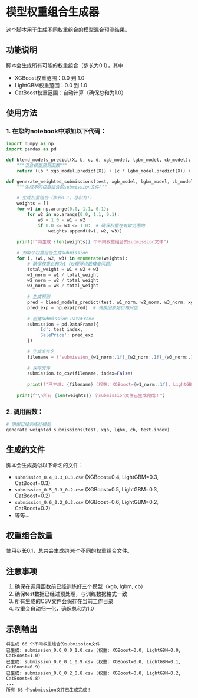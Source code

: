 # 模型权重组合生成器

这个脚本用于生成不同权重组合的模型混合预测结果。

## 功能说明

脚本会生成所有可能的权重组合（步长为0.1），其中：
- XGBoost权重范围：0.0 到 1.0
- LightGBM权重范围：0.0 到 1.0  
- CatBoost权重范围：自动计算（确保总和为1.0）

## 使用方法

### 1. 在您的notebook中添加以下代码：

```python
import numpy as np
import pandas as pd

def blend_models_predict(X, b, c, d, xgb_model, lgbm_model, cb_model):
    """混合模型预测函数"""
    return ((b * xgb_model.predict(X)) + (c * lgbm_model.predict(X)) + (d * cb_model.predict(X)))

def generate_weighted_submissions(test, xgb_model, lgbm_model, cb_model, test_index):
    """生成不同权重组合的submission文件"""
    
    # 生成权重组合（步长0.1，总和为1）
    weights = []
    for w1 in np.arange(0.0, 1.1, 0.1):
        for w2 in np.arange(0.0, 1.1, 0.1):
            w3 = 1.0 - w1 - w2
            if 0.0 <= w3 <= 1.0:  # 确保权重在有效范围内
                weights.append((w1, w2, w3))
    
    print(f"将生成 {len(weights)} 个不同权重组合的submission文件")
    
    # 为每个权重组合生成submission
    for i, (w1, w2, w3) in enumerate(weights):
        # 确保权重总和为1（处理浮点数精度问题）
        total_weight = w1 + w2 + w3
        w1_norm = w1 / total_weight
        w2_norm = w2 / total_weight
        w3_norm = w3 / total_weight
        
        # 生成预测
        pred = blend_models_predict(test, w1_norm, w2_norm, w3_norm, xgb_model, lgbm_model, cb_model)
        pred_exp = np.exp(pred)  # 转换回原始价格尺度
        
        # 创建submission DataFrame
        submission = pd.DataFrame({
            'Id': test_index,
            'SalePrice': pred_exp
        })
        
        # 生成文件名
        filename = f"submission_{w1_norm:.1f}_{w2_norm:.1f}_{w3_norm:.1f}.csv"
        
        # 保存文件
        submission.to_csv(filename, index=False)
        
        print(f"已生成: {filename} (权重: XGBoost={w1_norm:.1f}, LightGBM={w2_norm:.1f}, CatBoost={w3_norm:.1f})")
    
    print(f"\n所有 {len(weights)} 个submission文件已生成完成！")
```

### 2. 调用函数：

```python
# 确保已经训练好模型
generate_weighted_submissions(test, xgb, lgbm, cb, test.index)
```

## 生成的文件

脚本会生成类似以下命名的文件：
- `submission_0.4_0.3_0.3.csv` (XGBoost=0.4, LightGBM=0.3, CatBoost=0.3)
- `submission_0.5_0.3_0.2.csv` (XGBoost=0.5, LightGBM=0.3, CatBoost=0.2)
- `submission_0.6_0.2_0.2.csv` (XGBoost=0.6, LightGBM=0.2, CatBoost=0.2)
- 等等...

## 权重组合数量

使用步长0.1，总共会生成约66个不同的权重组合文件。

## 注意事项

1. 确保在调用函数前已经训练好三个模型（xgb, lgbm, cb）
2. 确保test数据已经过预处理，与训练数据格式一致
3. 所有生成的CSV文件会保存在当前工作目录
4. 权重会自动归一化，确保总和为1.0

## 示例输出

```
将生成 66 个不同权重组合的submission文件
已生成: submission_0.0_0.0_1.0.csv (权重: XGBoost=0.0, LightGBM=0.0, CatBoost=1.0)
已生成: submission_0.0_0.1_0.9.csv (权重: XGBoost=0.0, LightGBM=0.1, CatBoost=0.9)
已生成: submission_0.0_0.2_0.8.csv (权重: XGBoost=0.0, LightGBM=0.2, CatBoost=0.8)
...
所有 66 个submission文件已生成完成！
``` 